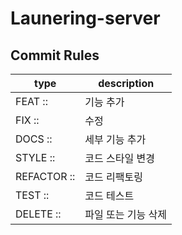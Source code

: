 # Launering-server

## Commit Rules

| type        | description |
|-------------| --- |
| FEAT ::     | 기능 추가 |
| FIX ::      | 수정 |
| DOCS ::     | 세부 기능 추가 |
| STYLE ::    | 코드 스타일 변경 |
| REFACTOR :: | 코드 리팩토링 |
| TEST ::     | 코드 테스트 |
| DELETE ::   | 파일 또는 기능 삭제 |